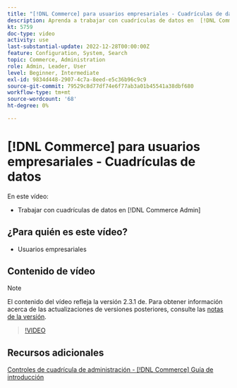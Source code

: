 ```yaml
---
title: "[!DNL Commerce] para usuarios empresariales - Cuadrículas de datos"
description: Aprenda a trabajar con cuadrículas de datos en  [!DNL Commerce Admin].
kt: 5759
doc-type: video
activity: use
last-substantial-update: 2022-12-28T00:00:00Z
feature: Configuration, System, Search
topic: Commerce, Administration
role: Admin, Leader, User
level: Beginner, Intermediate
exl-id: 9834d448-2907-4c7a-8eed-e5c36b96c9c9
source-git-commit: 79529c8d77df74e6f77ab3a01b45541a38dbf680
workflow-type: tm+mt
source-wordcount: '68'
ht-degree: 0%

---
```


# [!DNL Commerce] para usuarios empresariales - Cuadrículas de datos

En este vídeo:

- Trabajar con cuadrículas de datos en [!DNL Commerce Admin]

## ¿Para quién es este vídeo?

- Usuarios empresariales

## Contenido de vídeo

>[!NOTE]
>
>El contenido del vídeo refleja la versión 2.3.1 de. Para obtener información acerca de las actualizaciones de versiones posteriores, consulte las [notas de la versión](https://experienceleague.adobe.com/docs/commerce-operations/release/notes/overview.html?lang=es).

>[!VIDEO](https://video.tv.adobe.com/v/330074?quality=12&learn=on&captions=spa)

## Recursos adicionales

[Controles de cuadrícula de administración - [!DNL Commerce] Guía de introducción](https://experienceleague.adobe.com/docs/commerce-admin/start/admin/tools/admin-grid-controls.html?lang=es)
